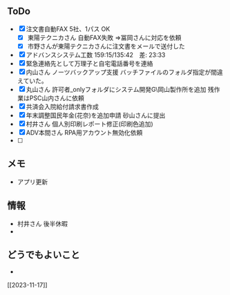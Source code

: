 ## ToDo
- [x] 注文書自動FAX 5社、1パス OK
	- [x] 東陽テクニカさん 自動FAX失敗 ⇒冨岡さんに対応を依頼
	- [x] 市野さんが東陽テクニカさんに注文書をメールで送付した
- [x] アドバンスシステム工数 159:15/135:42　差: 23:33
- [x] 緊急連絡先として万理子と自宅電話番号を連絡
- [x] 内山さん ノーツバックアップ支援 バッチファイルのフォルダ指定が間違えていた。
- [x] 丸山さん 許可者_onlyフォルダにシステム開発G\岡山製作所を追加 残作業はPSC山内さんに依頼
- [x] 共済会入院給付請求書作成
- [x] 年末調整国民年金(花奈)を追加申請 砂山さんに提出
- [x] 村井さん 個人別印刷レポート修正(印刷色追加)
- [x] ADV本間さん RPA用アカウント無効化依頼
- [ ] 


## メモ
- アプリ更新


## 情報
- 村井さん 後半休暇
- 


## どうでもよいこと
- 


[[2023-11-17]]

